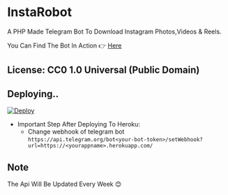 # InstaRobot

A PHP Made Telegram Bot To Download Instagram Photos,Videos & Reels.

You Can Find The Bot In Action 👉 [Here](https://telegram.dog/InstaDownloadRo_bot)

## License: CC0 1.0 Universal (Public Domain)

## Deploying..
[![Deploy](https://www.herokucdn.com/deploy/button.svg)](https://heroku.com/deploy)
- Important Step After Deploying To Heroku: 
  - Change webhook of telegram bot `https://api.telegram.org/bot<your-bot-token>/setWebhook?url=https://<yourappname>.herokuapp.com/`

## Note
The Api Will Be Updated Every Week 😊
